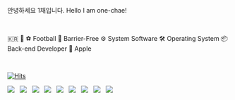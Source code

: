 안녕하세요 1채입니다.
Hello I am one-chae!

<br>

🇰🇷 🐘 ⚽ Football 🚀 Barrier-Free ⚙ System Software 🛠 Operating System 📦 Back-end Developer 🍎 Apple

<br>

[![Hits](https://hits.seeyoufarm.com/api/count/incr/badge.svg?url=https%3A%2F%2Fgithub.com%2Fywonchae1&count_bg=%23000000&title_bg=%23C40000&icon=smugmug.svg&icon_color=%23FFFFFF&title=VISITORS&edge_flat=true)](https://hits.seeyoufarm.com)

<img src="https://img.shields.io/badge/linux-FCC624?style=for-the-badge&logo=linux&logoColor=white"> &nbsp; <img src="https://img.shields.io/badge/django-092E20?style=for-the-badge&logo=django&logoColor=white"> &nbsp; <img src="https://img.shields.io/badge/nodedotjs-339933?style=for-the-badge&logo=nodedotjs&logoColor=white"> &nbsp; <img src="https://img.shields.io/badge/javascript-F7DF1E?style=for-the-badge&logo=javascript&logoColor=white"> &nbsp; <img src="https://img.shields.io/badge/mysql-4479A1?style=for-the-badge&logo=mysql&logoColor=white"> &nbsp; <img src="https://img.shields.io/badge/react-61DAFB?style=for-the-badge&logo=react&logoColor=white"> &nbsp; <img src="https://img.shields.io/badge/swift-F05138?style=for-the-badge&logo=swift&logoColor=white"> &nbsp; <img src="https://img.shields.io/badge/android-3DDC84?style=for-the-badge&logo=android&logoColor=white"> &nbsp; <img src="https://img.shields.io/badge/spring-6DB33F?style=for-the-badge&logo=spring&logoColor=white">
